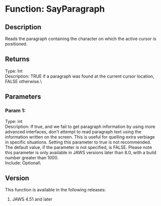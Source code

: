 # Function: SayParagraph

## Description

Reads the paragraph containing the character on which the active cursor
is positioned.

## Returns

Type: Int\
Description: TRUE if a paragraph was found at the current cursor
location, FALSE otherwise.\

## Parameters

### Param 1:

Type: int\
Description: If true, and we fail to get paragraph information by using
more advanced interfaces, don\'t attempt to read paragraph text using
the information written on the screen. This is useful for quelling extra
verbiage in specific situations. Setting this parameter to true is not
recommended. The default value, if the parameter is not specified, is
FALSE. Please note this parameter is only available in JAWS versions
later than 8.0, with a build number greater than 1000.\
Include: Optional\

## Version

This function is available in the following releases:

1.  JAWS 4.51 and later
